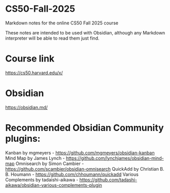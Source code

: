 # CS50-Fall-2025
Markdown notes for the online CS50 Fall 2025 course

These notes are intended to be used with Obsidian, although any Markdown interpreter will be able to read them just find.

# Course link

https://cs50.harvard.edu/x/

# Obsidian

https://obsidian.md/

# Recommended Obsidian Community plugins:

Kanban by mgmeyers - https://github.com/mgmeyers/obsidian-kanban
Mind Map by James Lynch - https://github.com/lynchjames/obsidian-mind-map
Omnisearch by Simon Cambier - https://github.com/scambier/obsidian-omnisearch
QuickAdd by Christian B. B. Houmann - https://github.com/chhoumann/quickadd
Various Complements by tadaishi-aikawa - https://github.com/tadashi-aikawa/obsidian-various-complements-plugin
